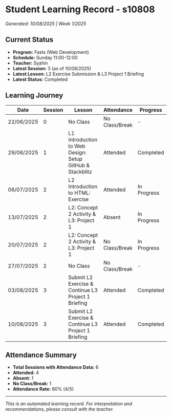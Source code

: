 # Student Learning Record - s10808
*Generated: 10/08/2025 | Week 1/2025*

## Current Status
- **Program:** Fasts (Web Development)
- **Schedule:** Sunday 11:00-12:00  
- **Teacher:** Syahin
- **Latest Session:** 3 (as of 10/08/2025)
- **Latest Lesson:** L2 Exercise Submission & L3 Project 1 Briefing
- **Latest Status:** Completed

## Learning Journey
| Date | Session | Lesson | Attendance | Progress |
|------|---------|--------|------------|----------|
| 22/06/2025 | 0 | No Class | No Class/Break | - |
| 29/06/2025 | 1 | L1 Introduction to Web Design: Setup GitHub & Stackblitz | Attended | Completed |
| 06/07/2025 | 2 | L2 Introduction to HTML: Exercise | Attended | In Progress |
| 13/07/2025 | 2 | L2: Concept 2 Activity & L3: Project 1 | Absent | In Progress |
| 20/07/2025 | 2 | L2: Concept 2 Activity & L3: Project 1 | No Class/Break | In Progress |
| 27/07/2025 | 2 | No Class | No Class/Break | - |
| 03/08/2025 | 3 | Submit L2 Exercise & Continue L3 Project 1 Briefing | Attended | Completed |
| 10/08/2025 | 3 | Submit L2 Exercise & Continue L3 Project 1 Briefing | Attended | Completed |

## Attendance Summary
- **Total Sessions with Attendance Data:** 6
- **Attended:** 4
- **Absent:** 1
- **No Class/Break:** 1
- **Attendance Rate:** 80% (4/5)

---
*This is an automated learning record. For interpretation and recommendations, please consult with the teacher.*
